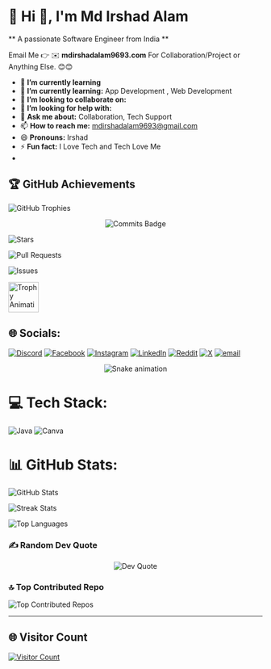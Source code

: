 # 💫 Hi 👋, I'm Md Irshad Alam
** A passionate Software Engineer from India **

Email Me 👉 ✉️ **mdirshadalam9693.com** For Collaboration/Project or Anything Else. 😊😊
 
- 🔭 **I’m currently learning** 
- 🌱 **I’m currently learning:** App Development , Web Development
- 👯 **I’m looking to collaborate on:** 
- 🤔 **I’m looking for help with:**
- 💬 **Ask me about:** Collaboration, Tech Support
- 📫 **How to reach me:** mdirshadalam9693@gmail.com
- 😄 **Pronouns:** Irshad
- ⚡ **Fun fact:** I Love Tech and Tech Love Me
-

## 🏆 GitHub Achievements

![GitHub Trophies](https://github-profile-trophy.vercel.app/?username=Md-Irshad-Alam-01&theme=radical&no-frame=false&no-bg=true&margin-w=4)


<p align="center">
  <!-- Trophy 1: Commit streak -->
  <img src="https://img.shields.io/badge/Commits-Active-blue?style=for-the-badge&logo=github&logoColor=white" alt="Commits Badge" />

  <!-- Trophy 2: Stars -->
  ![Stars](https://img.shields.io/badge/Stars-🌟-yellow?style=for-the-badge&logo=github&logoColor=white)

  <!-- Trophy 3: Pull Requests -->
  ![Pull Requests](https://img.shields.io/badge/Pull%20Requests-Open-green?style=for-the-badge&logo=github&logoColor=white)

  <!-- Trophy 4: Issues -->
  ![Issues](https://img.shields.io/badge/Issues-Tracked-red?style=for-the-badge&logo=github&logoColor=white)

  <!-- Animated trophy GIF -->
  <img src="https://i.giphy.com/media/3o6Zt481isNVuQI1l6/giphy.gif" width="60" alt="Trophy Animation" />


## 🌐 Socials:
[![Discord](https://img.shields.io/badge/Discord-%237289DA.svg?logo=discord&logoColor=white)](https://discord.gg/md_irshad_alam) 
[![Facebook](https://img.shields.io/badge/Facebook-%231877F2.svg?logo=Facebook&logoColor=white)](https://facebook.com/https://www.facebook.com/share/1ZbS77FRat/) 
[![Instagram](https://img.shields.io/badge/Instagram-%23E4405F.svg?logo=Instagram&logoColor=white)](https://instagram.com/md_irshad__alam) 
[![LinkedIn](https://img.shields.io/badge/LinkedIn-%230077B5.svg?logo=linkedin&logoColor=white)](https://linkedin.com/in/https://www.linkedin.com/in/md-irshad-alam-ia) 
[![Reddit](https://img.shields.io/badge/Reddit-%23FF4500.svg?logo=Reddit&logoColor=white)](https://reddit.com/user/u/md_irshad__alam) 
[![X](https://img.shields.io/badge/X-black.svg?logo=X&logoColor=white)](https://x.com/@Md_Irshad__Alam) 
[![email](https://img.shields.io/badge/Email-D14836?logo=gmail&logoColor=white)](mailto:mdirshadalam9693@gmail.com) 

<!-- Snake Game Repo View -->

<div align="center">
  <img src="https://profile-readme-generator.com/assets/snake.svg" alt="Snake animation" />
</div>


# 💻 Tech Stack:
![Java](https://img.shields.io/badge/java-%23ED8B00.svg?style=for-the-badge&logo=openjdk&logoColor=white) ![Canva](https://img.shields.io/badge/Canva-%2300C4CC.svg?style=for-the-badge&logo=Canva&logoColor=white)


# 📊 GitHub Stats:
![GitHub Stats](https://github-readme-stats.vercel.app/api?username=Md-Irshad-Alam-01&theme=dark&hide_border=false&include_all_commits=true&count_private=true)

![Streak Stats](https://nirzak-streak-stats.vercel.app/?user=Md-Irshad-Alam-01&theme=dark&hide_border=false)

![Top Languages](https://github-readme-stats.vercel.app/api/top-langs/?username=Md-Irshad-Alam-01&theme=dark&hide_border=false&include_all_commits=true&count_private=true&layout=compact)



### ✍️ Random Dev Quote
<p align="center">
  <img src="https://quotes-github-readme.vercel.app/api?type=horizontal&theme=radical" alt="Dev Quote" />
</p>

### 🔝 Top Contributed Repo
<!-- Top 5 Contributed Repositories -->
![Top Contributed Repos](https://github-contributor-stats.vercel.app/api?username=Md-Irshad-Alam-01&limit=5&theme=dark&combine_all_yearly_contributions=true)

---


## 🌐  Visitor Count

<a href="https://visitor-badge.laobi.icu/badge?page_id=Md-Irshad-Alam-01" target="_blank">
  <img src="https://visitor-badge.laobi.icu/badge?page_id=Md-Irshad-Alam-01&title=Visitors&title_color=ffffff&count_color=00ffff&icon_color=ff69b4" alt="Visitor Count"/>
</a>





<!-- Proudly created with GPRM ( https://gprm.itsvg.in ) -->
